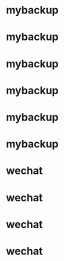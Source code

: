 # mybackup
# mybackup
# mybackup
# mybackup
# mybackup
# mybackup
# wechat
# wechat
# wechat
# wechat

